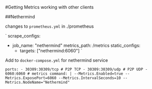 #Getting Metrics working with other clients

##Nethermind

changes to `prometheus.yml` in ./prometheus

`
scrape_configs:
  - job_name: "nethermind"
    metrics_path: /metrics
    static_configs:
      - targets: ["nethermind:6060"]
`

Add to `docker-compose.yml` for nethermind service 

`
    ports:
      - 30309:30309/tcp # P2P TCP
      - 30309:30309/udp # P2P UDP
      - 6060:6060 # metrics
    command: |
      --Metrics.Enabled=true
      --Metrics.ExposePort=6060
      --Metrics.IntervalSeconds=10
      --Metrics.NodeName="Nethermind"
`      

